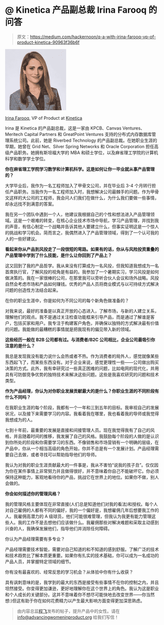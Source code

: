# @ Kinetica 产品副总裁 Irina Farooq 的问答

> 原文：<https://medium.com/hackernoon/q-a-with-irina-farooq-vp-of-product-kinetica-90963f36b6f>

![](img/0059034d9d7d5de29602bebdf259d672.png)

[Irina Farooq](https://www.linkedin.com/in/irinafarooq/), VP of Product at [Kinetica](https://www.kinetica.com)

Irina 是 Kinetica 的产品副总裁，这是一家由 KPCB、Canvas Ventures、Meritech Capital Partners 和 GreatPoint Ventures 支持的分布式内存数据库管理系统公司。此前，她是 Riverbed Technology 的产品副总裁。在她职业生涯的早期，她曾在 Grid Net、Silver Spring Networks 和 Oracle Corporation 担任高级产品职务。她拥有斯坦福大学的 MBA 和硕士学位，以及麻省理工学院的计算机科学和数学学士学位。

**你在麻省理工学院学习数学和计算机科学。这是如何让你一毕业就从事产品管理的？**

大学毕业后，我作为一名工程师加入了甲骨文公司，并在毕业后 3-4 个月转行担任产品职务。当我作为一名工程师加入时，我想解决公司最棘手的问题。作为甲骨文这样的大公司的工程师，我会问人们我们在做什么，为什么我们要做一些事情，却永远找不到满意的答案。

我在另一个团队中遇到一个人，他建议我根据自己的个性和想法进入产品管理领域。这是一个艰难的转变，在核心企业技术市场中导航，学习产品管理，并找到我的声音，有信心制定一个战略并告诉其他人要建立什么，但事实证明这是一个惊人的挑战和学习机会。简而言之，我偶然进入了产品管理领域，得到了一个认可我的人的一些好建议。

**看起来你从产品到风投走了一段很短的弯路。如果有的话，你从与风险投资重叠的产品管理中学到了什么技能，是什么让你回到了产品上？**

这又回到了我的产品哲学。我从来没有打算成为一名风投，但我知道我想成为一名首席执行官，了解风投的视角是有益的。我参加了一个暑期实习，学习风投是如何做决策的。我在一家很棒的公司，在那里我可以旁听合伙人会议和场外战略。风投自然会考虑市场和产品如何赚钱。优秀的产品人员将商业模式与以可持续方式解决问题的创造性方法结合起来。

在你的职业生涯中，你是如何为不同公司的每个新角色做准备的？

对我来说，最好的准备是以真正开放的心态进入，了解市场，与新的人建立关系，理解他们的观点。我不是通过关注检查功能框来引导产品，而是通过了解谁是客户，包括买家和用户。我专注于构建客户角色，并确保以独特的方式解决最有价值的问题。我能做的最糟糕的事情就是把我现有的偏见带入新的领域。

**这些经历一般在 B2B 公司都有过。与消费者/B2C 公司相比，企业公司最吸引你注意的是什么？**

我总是发现我没有能力说什么会热或者不热。作为消费者的局外人，感觉就像某些东西起飞了，而某些东西没有。对于企业来说，感觉更理性一些——公司做出购买决策的方式。此外，我有幸研究过一些真正困难的问题，比如电网的现代化，并用具有可防御竞争优势的独特技术来解决这些问题。这些是我喜欢研究的问题和技术类型。

**作为产品经理，你认为对你职业发展贡献最大的是什么？你职业生涯的不同阶段有什么不同吗？**

在我职业生涯的每个阶段，我都有一个一年和三到五年的目标。我审视自己的发展状况，以及接下来需要学习的内容。我看着我在哪里，我也看着我的导师或我觉得我想成为的人。

七到十年前，最重要的发展是直接和间接管理人员。现在我觉得我有了自己的风格，并且随着时间的推移，我发展了自己的风格。我鼓励每个阶段的人做的是认识到你所处的阶段和你需要学习的东西。不像销售和市场营销有一个明确的层级，在产品中，你从一个相当高级的角色开始，你并不总是有一个发展计划。产品经理需要自己去做，或者寻找可以帮助指导他们的导师。

我认为对我的职业生涯贡献最大的一件事是，我从不害怕“说我的孩子丑”。仅仅因为你在某件事情上非常努力并且做得很好，并不意味着你自己不能破坏它。你必须保持这种能力，客观地看待你的产品，挑战它在世界上的地位。如果你不做，别人会做的。

**你会如何描述你的管理风格？**

我的管理风格主要体现在非常直接(人们总是知道他们对我的看法)和授权。每个人对自己雇佣的人都有不同的偏好，我的一个偏好是，我想雇佣几年后想要我工作的人。我雇佣高潜力的 A 级球员，他们可能很难管理，但我认为我更有能力管理这些人。我的工作不是去想他们应该做什么。我雇佣那些对解决难题和采取主动感到兴奋的人，我确保发展他们，指导他们并消除任何障碍。

你认为产品经理需要有多专业？

产品经理需要技术智能，需要对自己知道的和不知道的感到舒服。了解广泛的技术和技术趋势比了解本质更重要。如果你有扎实的技术基础，你可以成为一名成功的产品人员，并掌握特定领域的细节。

你有没有最喜欢的、经常反思的学习机会？从体验中你有什么收获？

具有讽刺意味的是，我学到的最大的东西是接受有些事情不在你的控制之内，并且坦然接受。你变得更加谦逊，更好地理解你在这个世界上的角色。我认为这是职业和个人成长的关键部分。这并不意味着你不想尽可能快地去改变世界——你当然想:)但这有助于你在如何花费精力以产生最大影响方面变得更加深思熟虑。

> 由内容总监[程飞](https://www.linkedin.com/in/chengdavid923/)发布的帖子，提升产品中的女性。请在 info@advancingwomeninproduct.org 给我们写信！